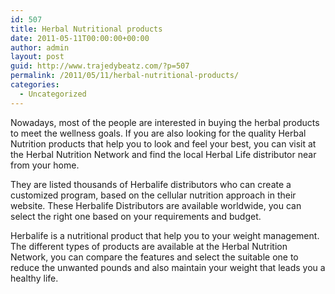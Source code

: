 ```yaml
---
id: 507
title: Herbal Nutritional products
date: 2011-05-11T00:00:00+00:00
author: admin
layout: post
guid: http://www.trajedybeatz.com/?p=507
permalink: /2011/05/11/herbal-nutritional-products/
categories:
  - Uncategorized
---
```

Nowadays, most of the people are interested in buying the herbal products to meet the wellness goals. If you are also looking for the quality Herbal Nutrition products that help you to look and feel your best, you can visit at the Herbal Nutrition Network and find the local Herbal Life distributor near from your home.

They are listed thousands of Herbalife distributors who can create a customized program, based on the cellular nutrition approach in their website. These Herbalife Distributors are available worldwide, you can select the right one based on your requirements and budget.

Herbalife is a nutritional product that help you to your weight management. The different types of products are available at the Herbal Nutrition Network, you can compare the features and select the suitable one to reduce the unwanted pounds and also maintain your weight that leads you a healthy life.